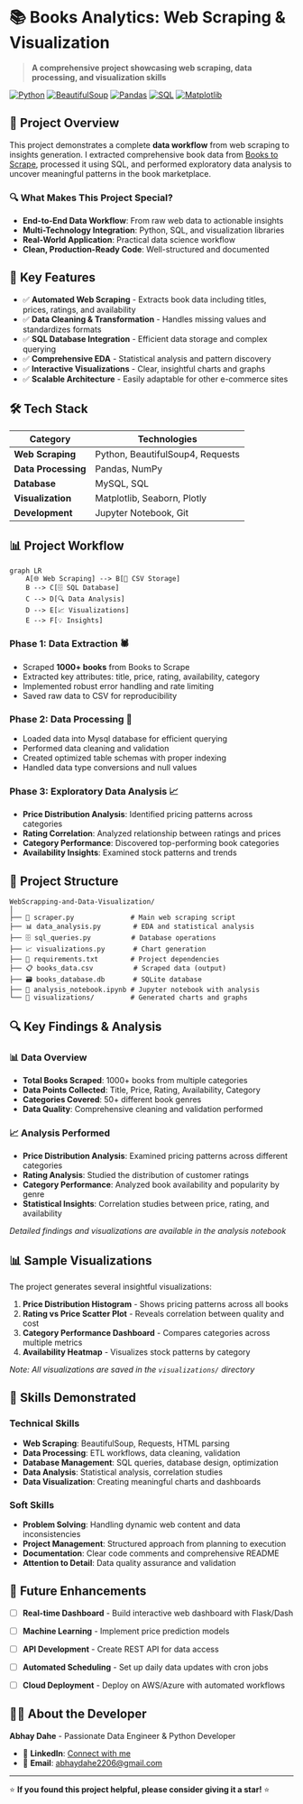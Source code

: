# 📚 Books Analytics: Web Scraping & Visualization

> **A comprehensive project showcasing web scraping, data processing, and visualization skills**

[![Python](https://img.shields.io/badge/Python-3.8+-blue.svg)](https://python.org)
[![BeautifulSoup](https://img.shields.io/badge/BeautifulSoup-4.0+-green.svg)](https://pypi.org/project/beautifulsoup4/)
[![Pandas](https://img.shields.io/badge/Pandas-1.3+-orange.svg)](https://pandas.pydata.org/)
[![SQL](https://img.shields.io/badge/SQL-Database-red.svg)](https://www.sqlite.org/)
[![Matplotlib](https://img.shields.io/badge/Matplotlib-Visualization-purple.svg)](https://matplotlib.org/)

## 🎯 Project Overview

This project demonstrates a complete **data workflow** from web scraping to insights generation. I extracted comprehensive book data from [Books to Scrape](https://books.toscrape.com), processed it using SQL, and performed exploratory data analysis to uncover meaningful patterns in the book marketplace.

### 🔍 What Makes This Project Special?
- **End-to-End Data Workflow**: From raw web data to actionable insights
- **Multi-Technology Integration**: Python, SQL, and visualization libraries
- **Real-World Application**: Practical data science workflow
- **Clean, Production-Ready Code**: Well-structured and documented

## 🚀 Key Features

- ✅ **Automated Web Scraping** - Extracts book data including titles, prices, ratings, and availability
- ✅ **Data Cleaning & Transformation** - Handles missing values and standardizes formats
- ✅ **SQL Database Integration** - Efficient data storage and complex querying
- ✅ **Comprehensive EDA** - Statistical analysis and pattern discovery
- ✅ **Interactive Visualizations** - Clear, insightful charts and graphs
- ✅ **Scalable Architecture** - Easily adaptable for other e-commerce sites

## 🛠️ Tech Stack

| Category | Technologies |
|----------|-------------|
| **Web Scraping** | Python, BeautifulSoup4, Requests |
| **Data Processing** | Pandas, NumPy |
| **Database** | MySQL, SQL |
| **Visualization** | Matplotlib, Seaborn, Plotly |
| **Development** | Jupyter Notebook, Git |

## 📊 Project Workflow

```mermaid
graph LR
    A[🌐 Web Scraping] --> B[📄 CSV Storage]
    B --> C[🗄️ SQL Database]
    C --> D[🔍 Data Analysis]
    D --> E[📈 Visualizations]
    E --> F[💡 Insights]
```

### Phase 1: Data Extraction 🕷️
- Scraped **1000+ books** from Books to Scrape
- Extracted key attributes: title, price, rating, availability, category
- Implemented robust error handling and rate limiting
- Saved raw data to CSV for reproducibility

### Phase 2: Data Processing 🔧
- Loaded data into Mysql database for efficient querying
- Performed data cleaning and validation
- Created optimized table schemas with proper indexing
- Handled data type conversions and null values

### Phase 3: Exploratory Data Analysis 📈
- **Price Distribution Analysis**: Identified pricing patterns across categories
- **Rating Correlation**: Analyzed relationship between ratings and prices
- **Category Performance**: Discovered top-performing book categories
- **Availability Insights**: Examined stock patterns and trends



## 📁 Project Structure

```
WebScrapping-and-Data-Visualization/
│
├── 📜 scraper.py              # Main web scraping script
├── 📊 data_analysis.py        # EDA and statistical analysis
├── 🗄️ sql_queries.py          # Database operations
├── 📈 visualizations.py       # Chart generation
├── 📝 requirements.txt        # Project dependencies
├── 📋 books_data.csv          # Scraped data (output)
├── 🗃️ books_database.db       # SQLite database
├── 📓 analysis_notebook.ipynb # Jupyter notebook with analysis
└── 📸 visualizations/         # Generated charts and graphs
```

## 🔍 Key Findings & Analysis

### 📊 Data Overview
- **Total Books Scraped**: 1000+ books from multiple categories
- **Data Points Collected**: Title, Price, Rating, Availability, Category
- **Categories Covered**: 50+ different book genres
- **Data Quality**: Comprehensive cleaning and validation performed

### 📈 Analysis Performed
- **Price Distribution Analysis**: Examined pricing patterns across different categories
- **Rating Analysis**: Studied the distribution of customer ratings
- **Category Performance**: Analyzed book availability and popularity by genre
- **Statistical Insights**: Correlation studies between price, rating, and availability

*Detailed findings and visualizations are available in the analysis notebook*

## 📊 Sample Visualizations

The project generates several insightful visualizations:

1. **Price Distribution Histogram** - Shows pricing patterns across all books
2. **Rating vs Price Scatter Plot** - Reveals correlation between quality and cost
3. **Category Performance Dashboard** - Compares categories across multiple metrics
4. **Availability Heatmap** - Visualizes stock patterns by category

*Note: All visualizations are saved in the `visualizations/` directory*

## 🎯 Skills Demonstrated

### **Technical Skills**
- **Web Scraping**: BeautifulSoup, Requests, HTML parsing
- **Data Processing**: ETL workflows, data cleaning, validation
- **Database Management**: SQL queries, database design, optimization
- **Data Analysis**: Statistical analysis, correlation studies
- **Data Visualization**: Creating meaningful charts and dashboards

### Soft Skills
- **Problem Solving**: Handling dynamic web content and data inconsistencies
- **Project Management**: Structured approach from planning to execution
- **Documentation**: Clear code comments and comprehensive README
- **Attention to Detail**: Data quality assurance and validation

## 🚀 Future Enhancements

- [ ] **Real-time Dashboard** - Build interactive web dashboard with Flask/Dash
- [ ] **Machine Learning** - Implement price prediction models
- [ ] **API Development** - Create REST API for data access
- [ ] **Automated Scheduling** - Set up daily data updates with cron jobs
- [ ] **Cloud Deployment** - Deploy on AWS/Azure with automated workflows



## 👨‍💻 About the Developer

**Abhay Dahe** - Passionate Data Engineer & Python Developer

- 🔗 **LinkedIn**: [Connect with me](https://www.linkedin.com/in/abhay-dahe/)
- 📧 **Email**: [abhaydahe2206@gmail.com](abhaydahe2206@gmail.com)

---

⭐ **If you found this project helpful, please consider giving it a star!** ⭐

